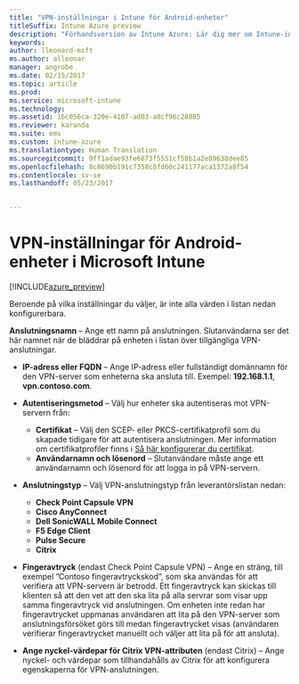 ```yaml
---
title: "VPN-inställningar i Intune för Android-enheter"
titleSuffix: Intune Azure preview
description: "Förhandsversion av Intune Azure: Lär dig mer om Intune-inställningar som du kan använda för att konfigurera VPN-anslutningar på Android-enheter."
keywords: 
author: lleonard-msft
ms.author: alleonar
manager: angrobe
ms.date: 02/15/2017
ms.topic: article
ms.prod: 
ms.service: microsoft-intune
ms.technology: 
ms.assetid: 16c056ca-320e-4107-ad03-a0cf96c28885
ms.reviewer: karanda
ms.suite: ems
ms.custom: intune-azure
ms.translationtype: Human Translation
ms.sourcegitcommit: 9ff1adae93fe6873f5551cf58b1a2e89638dee85
ms.openlocfilehash: 8c8690b191c7358c8fd60c241177aca1372a8f54
ms.contentlocale: sv-se
ms.lasthandoff: 05/23/2017


---
```


# <a name="vpn-settings-for-android-devices-in-microsoft-intune"></a>VPN-inställningar för Android-enheter i Microsoft Intune

[!INCLUDE[azure_preview](./includes/azure_preview.md)]

Beroende på vilka inställningar du väljer, är inte alla värden i listan nedan konfigurerbara.

**Anslutningsnamn** – Ange ett namn på anslutningen. Slutanvändarna ser det här namnet när de bläddrar på enheten i listan över tillgängliga VPN-anslutningar.
- **IP-adress eller FQDN** – Ange IP-adress eller fullständigt domännamn för den VPN-server som enheterna ska ansluta till. Exempel: **192.168.1.1**, **vpn.contoso.com**.
- **Autentiseringsmetod** – Välj hur enheter ska autentiseras mot VPN-servern från:
    - **Certifikat** – Välj den SCEP- eller PKCS-certifikatprofil som du skapade tidigare för att autentisera anslutningen. Mer information om certifikatprofiler finns i [Så här konfigurerar du certifikat](certificates-configure.md).
    - **Användarnamn och lösenord** – Slutanvändare måste ange ett användarnamn och lösenord för att logga in på VPN-servern.
- **Anslutningstyp** – Välj VPN-anslutningstyp från leverantörslistan nedan:
    - **Check Point Capsule VPN**
    - **Cisco AnyConnect**
    - **Dell SonicWALL Mobile Connect**
    - **F5 Edge Client**
    - **Pulse Secure**
    - **Citrix**

- **Fingeravtryck** (endast Check Point Capsule VPN) – Ange en sträng, till exempel ”Contoso fingeravtryckskod”, som ska användas för att verifiera att VPN-servern är betrodd. Ett fingeravtryck kan skickas till klienten så att den vet att den ska lita på alla servrar som visar upp samma fingeravtryck vid anslutningen. Om enheten inte redan har fingeravtrycket uppmanas användaren att lita på den VPN-server som anslutningsförsöket görs till medan fingeravtrycket visas (användaren verifierar fingeravtrycket manuellt och väljer att lita på för att ansluta).
- **Ange nyckel-värdepar för Citrix VPN-attributen** (endast Citrix) – Ange nyckel- och värdepar som tillhandahålls av Citrix för att konfigurera egenskaperna för VPN-anslutningen.

